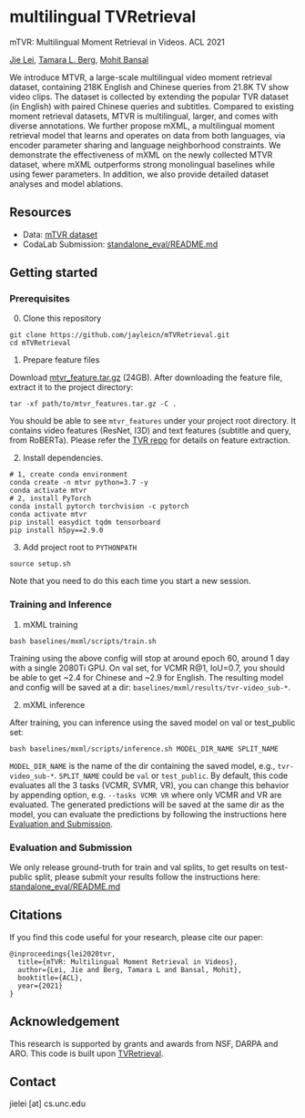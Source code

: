 multilingual TVRetrieval
=====

mTVR: Multilingual Moment Retrieval in Videos. ACL 2021

[Jie Lei](http://www.cs.unc.edu/~jielei/), 
[Tamara L. Berg](http://tamaraberg.com/), [Mohit Bansal](http://www.cs.unc.edu/~mbansal/)


We introduce MTVR, a large-scale multilingual video moment retrieval dataset, containing 218K English and Chinese queries from 21.8K TV show video clips. The dataset is collected by extending the popular TVR dataset (in English) with paired Chinese queries and subtitles. Compared to existing moment retrieval datasets, MTVR is multilingual, larger, and comes with diverse annotations. We further propose mXML, a multilingual moment retrieval model that learns and operates on data from both languages, via encoder parameter sharing and language neighborhood constraints. We demonstrate the effectiveness of mXML on the newly collected MTVR dataset, where mXML outperforms strong monolingual baselines while using fewer parameters. In addition, we also provide detailed dataset analyses and model ablations. 

## Resources
- Data: [mTVR dataset](./data/)
- CodaLab Submission: [standalone_eval/README.md](standalone_eval/README.md)


## Getting started

### Prerequisites
0. Clone this repository
```
git clone https://github.com/jayleicn/mTVRetrieval.git
cd mTVRetrieval
```

1. Prepare feature files

Download [mtvr_feature.tar.gz](https://drive.google.com/file/d/1I4hK91fe80JpdzkI9CC_COfVzRuE-FIg/view?usp=sharing) (24GB). 
After downloading the feature file, extract it to the project directory:
```
tar -xf path/to/mtvr_features.tar.gz -C .
```
You should be able to see `mtvr_features` under your project root directory. 
It contains video features (ResNet, I3D) and text features (subtitle and query, from RoBERTa). 
Please refer the [TVR repo](https://github.com/jayleicn/TVRetrieval) for details on feature extraction. 

2. Install dependencies.

```
# 1, create conda environment
conda create -n mtvr python=3.7 -y
conda activate mtvr
# 2, install PyTorch 
conda install pytorch torchvision -c pytorch
conda activate mtvr 
pip install easydict tqdm tensorboard
pip install h5py==2.9.0
```

3. Add project root to `PYTHONPATH`
```
source setup.sh
```
Note that you need to do this each time you start a new session.

### Training and Inference

1. mXML training
```
bash baselines/mxml/scripts/train.sh 
```

Training using the above config will stop at around epoch 60, around 1 day with a single 2080Ti GPU.
On val set, for VCMR R@1, IoU=0.7, you should be able to get ~2.4 for Chinese and ~2.9 for English. 
The resulting model and config will be saved at a dir:
`baselines/mxml/results/tvr-video_sub-*`.

2. mXML inference

After training, you can inference using the saved model on val or test_public set:
```
bash baselines/mxml/scripts/inference.sh MODEL_DIR_NAME SPLIT_NAME
```
`MODEL_DIR_NAME` is the name of the dir containing the saved model, 
e.g., `tvr-video_sub-*`. 
`SPLIT_NAME` could be `val` or `test_public`. 
By default, this code evaluates all the 3 tasks (VCMR, SVMR, VR), you can change this behavior 
by appending option, e.g. `--tasks VCMR VR` where only VCMR and VR are evaluated. 
The generated predictions will be saved at the same dir as the model, you can evaluate the predictions 
by following the instructions here [Evaluation and Submission](#Evaluation-and-Submission). 

### Evaluation and Submission

We only release ground-truth for train and val splits, to get results on test-public split, 
please submit your results follow the instructions here:
[standalone_eval/README.md](standalone_eval/README.md)


## Citations
If you find this code useful for your research, please cite our paper:
```
@inproceedings{lei2020tvr,
  title={mTVR: Multilingual Moment Retrieval in Videos},
  author={Lei, Jie and Berg, Tamara L and Bansal, Mohit},
  booktitle={ACL},
  year={2021}
}
```

## Acknowledgement
This research is supported by grants and awards from NSF, DARPA and ARO.
This code is built upon [TVRetrieval](https://github.com/jayleicn/TVRetrieval).

## Contact
jielei [at] cs.unc.edu
